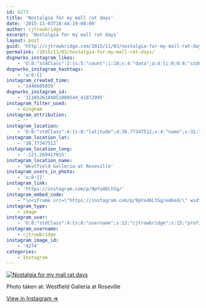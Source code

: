 ```yaml
---
id: 4273
title: 'Nostalgia for my mall rat days'
date: '2015-11-03T18:44:19-08:00'
author: cjtrowbridge
excerpt: 'Nostalgia for my mall rat days'
layout: post
guid: 'http://cjtrowbridge.com/2015/11/03/nostalgia-for-my-mall-rat-days/'
permalink: /2015/11/03/nostalgia-for-my-mall-rat-days/
dsgnwrks_instagram_likes:
    - 'O:8:"stdClass":2:{s:5:"count";i:10;s:4:"data";a:4:{i:0;O:8:"stdClass":4:{s:8:"username";s:8:"dizzleme";s:15:"profile_picture";s:101:"https://scontent.cdninstagram.com/hphotos-xfp1/t51.2885-19/11875407_1660790977469484_1678774630_a.jpg";s:2:"id";s:8:"12340414";s:9:"full_name";s:4:"Tony";}i:1;O:8:"stdClass":4:{s:8:"username";s:10:"icareagain";s:15:"profile_picture";s:109:"https://scontent.cdninstagram.com/hphotos-xta1/t51.2885-19/s150x150/12142279_1507715996188861_718011188_a.jpg";s:2:"id";s:8:"27123214";s:9:"full_name";s:12:"i care again";}i:2;O:8:"stdClass":4:{s:8:"username";s:7:"laceymc";s:15:"profile_picture";s:108:"https://scontent.cdninstagram.com/hphotos-xpf1/t51.2885-19/s150x150/11906290_752608221515206_126613808_a.jpg";s:2:"id";s:8:"23797710";s:9:"full_name";s:23:"Sacramento Photographer";}i:3;O:8:"stdClass":4:{s:8:"username";s:13:"radical_jacob";s:15:"profile_picture";s:116:"https://igcdn-photos-c-a.akamaihd.net/hphotos-ak-xpt1/t51.2885-19/s150x150/12145273_506563332851490_1126825913_a.jpg";s:2:"id";s:8:"19523293";s:9:"full_name";s:4:"Jake";}}}'
dsgnwrks_instagram_hashtags:
    - 'a:0:{}'
instagram_created_time:
    - '1446605059'
dsgnwrks_instagram_id:
    - '1110526184051888544_41872995'
instagram_filter_used:
    - Gingham
instagram_attribution:
    - ''
instagram_location:
    - 'O:8:"stdClass":4:{s:8:"latitude";d:38.77347512;s:4:"name";s:31:"Westfield Galleria at Roseville";s:9:"longitude";d:-121.269417015;s:2:"id";i:98933;}'
instagram_location_lat:
    - '38.77347512'
instagram_location_long:
    - '-121.269417015'
instagram_location_name:
    - 'Westfield Galleria at Roseville'
instagram_users_in_photo:
    - 'a:0:{}'
instagram_link:
    - 'https://instagram.com/p/9pYa46LtGg/'
instagram_embed_code:
    - "\n<iframe src=\"https://instagram.com/p/9pYa46LtGg/embed/\" width=\"612\" height=\"710\" frameborder=\"0\" scrolling=\"no\" allowtransparency=\"true\" class=\"insta-image-embed\"></iframe>\n"
instagram_type:
    - image
instagram_user:
    - 'O:8:"stdClass":4:{s:8:"username";s:12:"cjtrowbridge";s:15:"profile_picture";s:109:"https://scontent.cdninstagram.com/hphotos-xat1/t51.2885-19/s150x150/12081186_1759494767611229_280555941_a.jpg";s:2:"id";s:8:"41872995";s:9:"full_name";s:13:"CJ Trowbridge";}'
instagram_username:
    - cjtrowbridge
instagram_image_id:
    - '4274'
categories:
    - Instagram
---
```


[![Nostalgia for my mall rat days](http://blog.cjtrowbridge.com/wp-content/uploads/2015/11/1446605059.jpg)](https://instagram.com/p/9pYa46LtGg/)

Photo taken at: Westfield Galleria at Roseville

[View in Instagram ⇒](https://instagram.com/p/9pYa46LtGg/)